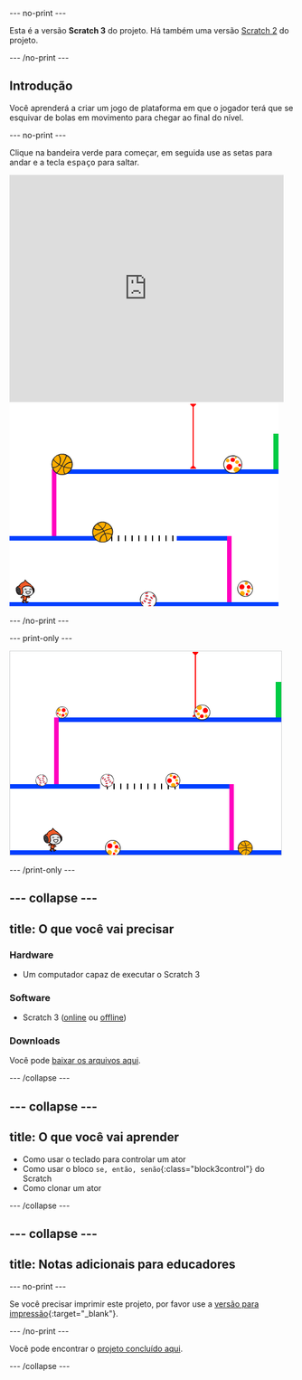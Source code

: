 --- no-print ---

Esta é a versão **Scratch 3** do projeto. Há também uma versão [Scratch 2](https://projects.raspberrypi.org/pt-BR/projects/dodgeball-scratch2) do projeto.

--- /no-print ---

## Introdução

Você aprenderá a criar um jogo de plataforma em que o jogador terá que se esquivar de bolas em movimento para chegar ao final do nível.

--- no-print ---

Clique na bandeira verde para começar, em seguida use as setas para andar e a tecla <kbd>espaço</kbd> para saltar.

<div class="scratch-preview">
  <iframe allowtransparency="true" width="485" height="402" src="https://scratch.mit.edu/projects/embed/251809924/?autostart=false" frameborder="0" scrolling="no"></iframe>
  <img src="images/dodge-final.png">
</div>

--- /no-print ---

--- print-only ---

![jogo de queimada sendo jogado](images/dodgeball-showcase.png)

--- /print-only ---

--- collapse ---
---
title: O que você vai precisar
---

### Hardware

+ Um computador capaz de executar o Scratch 3

### Software

+ Scratch 3 ([online](https://scratch.mit.edu/projects/editor/) ou [offline](https://scratch.mit.edu/download/))

### Downloads

Você pode [baixar os arquivos aqui](https://rpf.io/p/pt-BR/dodgeball-go).

--- /collapse ---

--- collapse ---
---
title: O que você vai aprender
---

+ Como usar o teclado para controlar um ator
+ Como usar o bloco `se, então, senão`{:class="block3control"} do Scratch
+ Como clonar um ator

--- /collapse ---

--- collapse ---
---
title: Notas adicionais para educadores
---

--- no-print ---

Se você precisar imprimir este projeto, por favor use a [versão para impressão](https://projects.raspberrypi.org/pt-BR/projects/dodgeball/print){:target="_blank"}.

--- /no-print ---

Você pode encontrar o [projeto concluído aqui](https://rpf.io/p/pt-BR/dodgeball-get).

--- /collapse ---